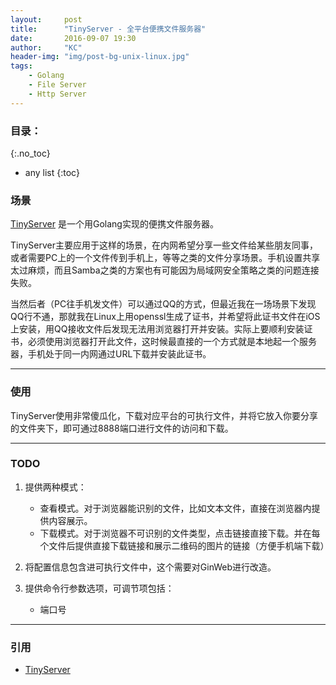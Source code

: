 ```yaml
---
layout:     post
title:      "TinyServer - 全平台便携文件服务器"
date:       2016-09-07 19:30
author:     "KC"
header-img: "img/post-bg-unix-linux.jpg"
tags:
    - Golang
    - File Server
    - Http Server
---
```


### 目录：
{:.no_toc}
* any list
{:toc}

### 场景

[TinyServer](https://github.com/kimiazhu/tinyserver) 是一个用Golang实现的便携文件服务器。

TinyServer主要应用于这样的场景，在内网希望分享一些文件给某些朋友同事，或者需要PC上的一个文件传到手机上，等等之类的文件分享场景。手机设置共享太过麻烦，而且Samba之类的方案也有可能因为局域网安全策略之类的问题连接失败。

当然后者（PC往手机发文件）可以通过QQ的方式，但最近我在一场场景下发现QQ行不通，那就我在Linux上用openssl生成了证书，并希望将此证书文件在iOS上安装，用QQ接收文件后发现无法用浏览器打开并安装。实际上要顺利安装证书，必须使用浏览器打开此文件，这时候最直接的一个方式就是本地起一个服务器，手机处于同一内网通过URL下载并安装此证书。

---

### 使用

TinyServer使用非常傻瓜化，下载对应平台的可执行文件，并将它放入你要分享的文件夹下，即可通过8888端口进行文件的访问和下载。

---

### TODO

1. 提供两种模式：

	- 查看模式。对于浏览器能识别的文件，比如文本文件，直接在浏览器内提供内容展示。
	- 下载模式。对于浏览器不可识别的文件类型，点击链接直接下载。并在每个文件后提供直接下载链接和展示二维码的图片的链接（方便手机端下载）

2. 将配置信息包含进可执行文件中，这个需要对GinWeb进行改造。

3. 提供命令行参数选项，可调节项包括：

	- 端口号

---

### 引用

- [TinyServer](https://github.com/kimiazhu/tinyserver)
